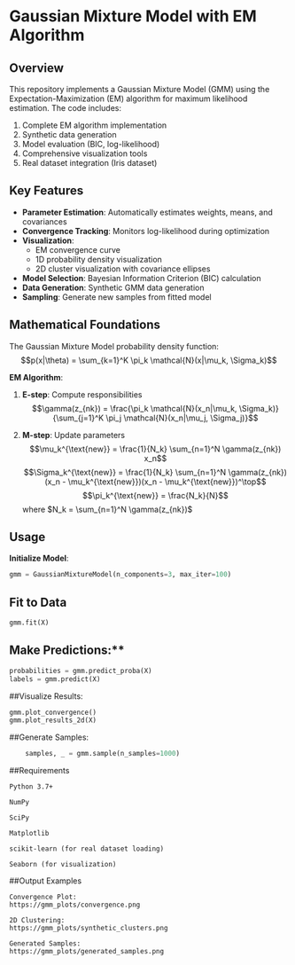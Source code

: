 # Gaussian Mixture Model with EM Algorithm

## Overview
This repository implements a Gaussian Mixture Model (GMM) using the Expectation-Maximization (EM) algorithm for maximum likelihood estimation. The code includes:
1. Complete EM algorithm implementation
2. Synthetic data generation
3. Model evaluation (BIC, log-likelihood)
4. Comprehensive visualization tools
5. Real dataset integration (Iris dataset)

## Key Features
- **Parameter Estimation**: Automatically estimates weights, means, and covariances
- **Convergence Tracking**: Monitors log-likelihood during optimization
- **Visualization**:
  - EM convergence curve
  - 1D probability density visualization
  - 2D cluster visualization with covariance ellipses
- **Model Selection**: Bayesian Information Criterion (BIC) calculation
- **Data Generation**: Synthetic GMM data generation
- **Sampling**: Generate new samples from fitted model

## Mathematical Foundations
The Gaussian Mixture Model probability density function:
$$p(x|\theta) = \sum_{k=1}^K \pi_k \mathcal{N}(x|\mu_k, \Sigma_k)$$

**EM Algorithm**:
1. **E-step**: Compute responsibilities
   $$\gamma(z_{nk}) = \frac{\pi_k \mathcal{N}(x_n|\mu_k, \Sigma_k)}{\sum_{j=1}^K \pi_j \mathcal{N}(x_n|\mu_j, \Sigma_j)}$$
   
2. **M-step**: Update parameters
   $$\mu_k^{\text{new}} = \frac{1}{N_k} \sum_{n=1}^N \gamma(z_{nk}) x_n$$
   $$\Sigma_k^{\text{new}} = \frac{1}{N_k} \sum_{n=1}^N \gamma(z_{nk}) (x_n - \mu_k^{\text{new}})(x_n - \mu_k^{\text{new}})^\top$$
   $$\pi_k^{\text{new}} = \frac{N_k}{N}$$
   where $N_k = \sum_{n=1}^N \gamma(z_{nk})$

## Usage
**Initialize Model**:
   ```python
   gmm = GaussianMixtureModel(n_components=3, max_iter=100)
   ```
## Fit to Data
```python
gmm.fit(X)
```
## Make Predictions:**
```python
probabilities = gmm.predict_proba(X)
labels = gmm.predict(X)
```
##Visualize Results:
```python
gmm.plot_convergence()
gmm.plot_results_2d(X)
```
##Generate Samples:
```python
    samples, _ = gmm.sample(n_samples=1000)
```
##Requirements

    Python 3.7+

    NumPy

    SciPy

    Matplotlib

    scikit-learn (for real dataset loading)

    Seaborn (for visualization)

##Output Examples

    Convergence Plot:
    https://gmm_plots/convergence.png

    2D Clustering:
    https://gmm_plots/synthetic_clusters.png

    Generated Samples:
    https://gmm_plots/generated_samples.png


